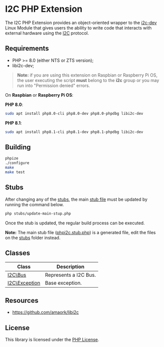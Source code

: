 # I2C PHP Extension

The I2C PHP Extension provides an object-oriented wrapper to the
[i2c-dev](https://www.kernel.org/doc/Documentation/i2c/dev-interface) Linux Module that gives users the ability to write
code that interacts with external hardware using the [I2C](https://en.wikipedia.org/wiki/I%C2%B2C) protocol.

## Requirements

- PHP >= 8.0 (either NTS or ZTS version);
- libi2c-dev;

> **Note:** if you are using this extension on Raspbian or Raspberry Pi OS, the user executing the script **must**
> belong to the **i2c** group or you may run into "Permission denied" errors.

On **Raspbian** or **Raspberry Pi OS**:

**PHP 8.0**:
```bash
sudo apt install php8.0-cli php8.0-dev php8.0-phpdbg libi2c-dev
```

**PHP 8.1**:
```bash
sudo apt install php8.1-cli php8.1-dev php8.1-phpdbg libi2c-dev
```

## Building

```bash
phpize
./configure
make
make test
```
## Stubs

After changing any of the [stubs](stubs/), the main [stub file](phpi2c.stub.php) must be updated by running the command below.

```bash
php stubs/update-main-stup.php
```

Once the stub is updated, the regular build process can be executed.

**Note:** The main stub file ([phpi2c.stub.php](phpi2c.stub.php)) is a generated file, edit the files on the [stubs](stubs/) folder instead.

## Classes

Class                                | Description
-------------------------------------|------------
[I2C\Bus](stubs/Bus.php)             | Represents a I2C Bus.
[I2C\Exception](stubs/Exception.php) | Base exception.

## Resources

- https://github.com/amaork/libi2c

## License

This library is licensed under the [PHP License](LICENSE).
